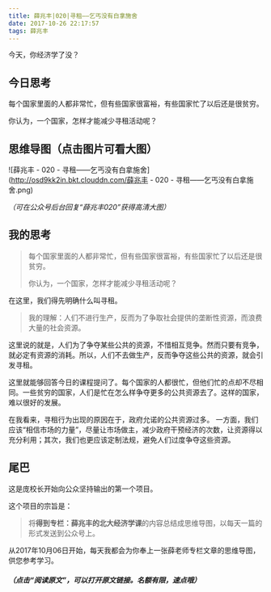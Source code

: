```yaml
---
title: 薛兆丰|020|寻租——乞丐没有白拿施舍
date: 2017-10-26 22:17:57
tags: 薛兆丰
---
```


今天，你经济学了没？

## 今日思考

每个国家里面的人都非常忙，但有些国家很富裕，有些国家忙了以后还是很贫穷。

你认为，一个国家，怎样才能减少寻租活动呢？


## 思维导图（点击图片可看大图）

![薛兆丰 - 020 - 寻租——乞丐没有白拿施舍](http://osd9kk2in.bkt.clouddn.com/薛兆丰 - 020 - 寻租——乞丐没有白拿施舍.png)


*（可在公众号后台回复“薛兆丰020”获得高清大图）*

## 我的思考

> 每个国家里面的人都非常忙，但有些国家很富裕，有些国家忙了以后还是很贫穷。
> 
> 你认为，一个国家，怎样才能减少寻租活动呢？

在这里，我们得先明确什么叫寻租。

> 我的理解：人们不进行生产，反而为了争取社会提供的垄断性资源，而浪费大量的社会资源。

这里说的就是，人们为了争夺某些公共的资源，不惜相互竞争。然而只要有竞争，就必定有资源的消耗。所以，人们不去做生产，反而争夺这些公共的资源，就会引发寻租。

这里就能够回答今日的课程提问了。每个国家的人都很忙，但他们忙的点却不尽相同。一些贫穷的国家，人们是忙在怎么样争夺更多的公共资源去了。这样的国家，难以很好的发展。

在我看来，寻租行为出现的原因在于，政府允诺的公共资源过多。
一方面，我们应该“相信市场的力量”，尽量让市场做主，减少政府干预经济的次数，让资源得以充分利用；其次，我们也更应该定制法规，避免人们过度争夺这些资源。

## 尾巴

这是庞校长开始向公众坚持输出的第一个项目。

这个项目的宗旨是：

> 将**得到专栏：薛兆丰的北大经济学课**的内容总结成思维导图，以每天一篇的形式发送到公众号上。

从2017年10月06日开始，每天我都会为你奉上一张薛老师专栏文章的思维导图，供您参考学习。

##### *（点击“阅读原文”，可以打开原文链接。名额有限，速点哦）*

